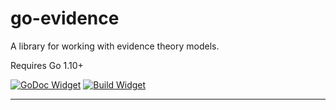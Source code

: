 # go-evidence
A library for working with evidence theory models.

Requires Go 1.10+

[![GoDoc Widget]][GoDoc] [![Build Widget]][Build]

----

[GoDoc]: https://godoc.org/github.com/sporkmonger/go-evidence
[GoDoc Widget]: https://godoc.org/github.com/sporkmonger/go-evidence?status.svg
[Build]: https://circleci.com/gh/sporkmonger/go-evidence
[Build Widget]: https://circleci.com/gh/sporkmonger/go-evidence.svg?style=shield
